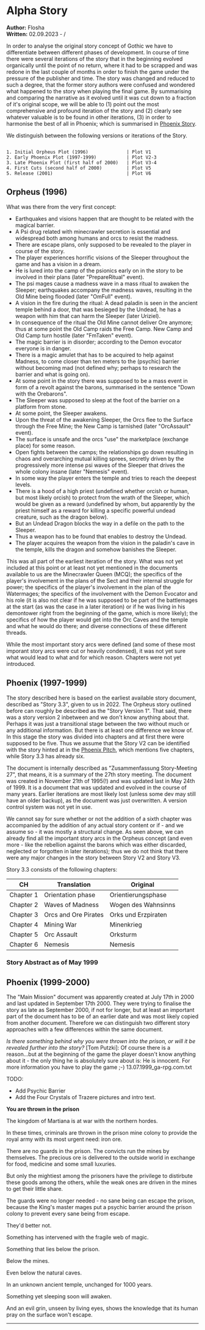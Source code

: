 # Alpha Story

**Author:** Flosha  
**Written:** 02.09.2023 - /

In order to analyse the original story concept of Gothic we have to differentiate between different phases of development. In course of time there were several iterations of the story that in the beginning evolved organically until the point of no return, where it had to be scrapped and was redone in the last couple of months in order to finish the game under the pressure of the publisher and time. The story was changed and reduced to such a degree, that the former story authors were confused and wondered what happened to the story when playing the final game. By summarising and comparing the narrative as it evolved until it was cut down to a fraction of it's original scope, we will be able to (1) point out the most comprehensive and profound iteration of the story and (2) clearly see whatever valuable is to be found in other iterations, (3) in order to harmonise the best of all in Phoenix; which is summarised in [Phoenix Story]().

We distinguish between the following versions or iterations of the Story.

```

1. Initial Orpheus Plot (1996)              | Plot V1
2. Early Phoenix Plot (1997-1999)           | Plot V2-3
3. Late Phoenix Plot (first half of 2000)   | Plot V3-4
4. First Cuts (second half of 2000)         | Plot V5
5. Release (2001)                           | Plot V6

```


## Orpheus (1996)

What was there from the very first concept:

* Earthquakes and visions happen that are thought to be related with the magical barrier.
* A Psi drug related with minecrawler secretion is essential and widespread both among humans and orcs to resist the madness.
* There are escape plans, only supposed to be revealed to the player in course of the story.
* The player experiences horrific visions of the Sleeper throughout the game and has a vision in a dream.
* He is lured into the camp of the psionics early on in the story to be involved in their plans (later "PrepareRitual" event). 
* The psi mages cause a madness wave in a mass ritual to awaken the Sleeper; earthquakes accompany the madness waves, resulting in the Old Mine being flooded (later "OmFull" event).
* A vision in the fire during the ritual: A dead paladin is seen in the ancient temple behind a door, that was besieged by the Undead, he has a weapon with him that can harm the Sleeper (later Uriziel). 
* In consequence of the ritual the Old Mine cannot deliver Ore anymore; thus at some point the Old Camp raids the Free Camp. New Camp and Old Camp turn hostile (later "FmTaken" event).
* The magic barrier is in disorder; according to the Demon evocator everyone is in danger.
* There is a magic amulet that has to be acquired to help against Madness, to come closer than ten meters to the (psychic) barrier without becoming mad (not defined why; perhaps to research the barrier and what is going on).
* At some point in the story there was supposed to be a mass event in form of a revolt against the barons, summarised in the sentence "Down with the Orebarons".
* The Sleeper was supposed to sleep at the foot of the barrier on a platform from stone. 
* At some point, the Sleeper awakens.
* Upon the threat of the awakening Sleeper, the Orcs flee to the Surface through the Free Mine; the New Camp is tarnished (later "OrcAssault" event).
* The surface is unsafe and the orcs "use" the marketplace (exchange place) for some reason.
* Open fights between the camps; the relationships go down resulting in chaos and overarching mutual killing sprees, secretly driven by the progressively more intense psi waves of the Sleeper that drives the whole colony insane (later "Nemesis" event).
* In some way the player enters the temple and tries to reach the deepest levels.
* There is a hood of a high priest (undefined whether orcish or human, but most likely orcish) to protect from the wrath of the Sleeper, which would be given as a reward (undefined by whom, but apparently by the priest himself as a reward for killing a specific powerful undead creature, such as the dragon below).
* But an Undead Dragon blocks the way in a defile on the path to the Sleeper. 
* Thus a weapon has to be found that enables to destroy the Undead.
* The player acquires the weapon from the vision in the paladin's cave in the temple, kills the dragon and somehow banishes the Sleeper.

This was all part of the earliest iteration of the story. What was not yet included at this point or at least not yet mentioned in the documents available to us are the Minecrawler Queen (MCQ); the specifics of the player's involvement in the plans of the Sect and their internal struggle for power; the specifics of the player's involvement in the plan of the Watermages; the specifics of the involvement with the Demon Evocator and his role (it is also not clear if he was supposed to be part of the battlemages at the start (as was the case in a later iteration) or if he was living in his demontower right from the beginning of the game, which is more likely); the specifics of how the player would get into the Orc Caves and the temple and what he would do there; and diverse connections of these different threads. 

While the most important story arcs were defined (and some of these most imporant story arcs were cut or heavily condensed), it was not yet sure what would lead to what and for which reason. Chapters were not yet introduced. 


## Phoenix (1997-1999)

The story described here is based on the earliest available story document, described as "Story 3.3", given to us in 2022. The Orpheus story outlined before can roughly be described as the "Story Version 1". That said, there was a story version 2 inbetween and we don't know anything about that. Perhaps it was just a transitional stage between the two without much or any additional information. But there is at least one difference we know of. In this stage the story was divided into chapters and at first there were supposed to be five. Thus we assume that the Story V2 can be identified with the story hinted at in the [Phoenix Pitch](), which mentions five chapters, while Story 3.3 has already six. 

The document is internally described as "Zusammenfassung Story-Meeting 27", that means, it is a summary of the 27th story meeting. The document was created in November 21th of 1995(!) and was updated last in May 24th of 1999. It is a document that was updated and evolved in the course of many years. Earlier iterations are most likely lost (unless some dev may still have an older backup), as the document was just overwritten. A version control system was not yet in use. 

We cannot say for sure whether or not the addition of a sixth chapter was accompanied by the addition of any actual story content or if - and we assume so - it was mostly a structural change. As seen above, we can already find all the important story arcs in the Orpheus concept (and even more - like the rebellion against the barons which was either discarded, neglected or forgotten in later iterations); thus we do not think that there were any major changes in the story between Story V2 and Story V3. 

Story 3.3 consists of the following chapters: 

| CH        | Translation          | Original            |
|-----------|----------------------|---------------------|
| Chapter 1 | Orientation phase    | Orientierungsphase  |
| Chapter 2 | Waves of Madness     | Wogen des Wahnsinns |
| Chapter 3 | Orcs and Ore Pirates | Orks und Erzpiraten |
| Chapter 4 | Mining War           | Minenkrieg          |
| Chapter 5 | Orc Assault          | Orksturm            |
| Chapter 6 | Nemesis              | Nemesis             |


### Story Abstract as of May 1999





## Phoenix (1999-2000)

The "Main Mission" document was apparently created at July 17th in 2000 and last updated in September 17th 2000. They were trying to finalise the story as late as September 2000, if not for longer, but at least an important part of the document has to be of an earlier date and was most likely copied from another document. Therefore we can distinguish two different story approaches with a few differences within the same document. 




*Is there something behind why you were thrown into the prison, or will it be revealed further into the story?*
[Tom Putzki]: Of course there is a reason...but at the beginning of the game the player doesn't know anything about it - the only thing he is absolutely sure about is: He is innocent. For more information you have to play the game ;-)
13.07.1999_ga-rpg.com.txt




TODO:
* Add Psychic Barrier
* Add the Four Crystals of Trazere pictures and intro text.




**You are thrown in the prison**

The kingdom of Martiana is at war with the northern hordes.

In these times, criminals are thrown in the prison mine colony to provide the royal army with its most urgent need: iron ore.

There are no guards in the prison. The convicts run the mines by themselves. The precious ore is delivered to the outside world in exchange for food, medicine and some small luxuries.

But only the mightiest among the prisoners have the privilege to distirbute these goods among the others, while the weak ones are driven in the mines to get their little share.

The guards were no longer needed - no sane being can escape the prison, because the King's master mages put a psychic barrier around the prison colony to prevent every sane being from escape.

They'd better not.

Something has intervened with the fragile web of magic. 

Something that lies below the prison.

Below the mines.

Even below the natural caves.

In an unknown ancient temple, unchanged for 1000 years.

Something yet sleeping soon will awaken.

And an evil grin, unseen by living eyes, shows the knowledge that its human pray on the surface won't escape.

---
